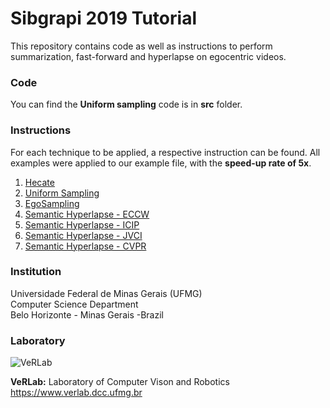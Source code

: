 # Sibgrapi 2019 Tutorial

This repository contains code as well as instructions to perform summarization, fast-forward and hyperlapse on egocentric videos.

### Code ###

You can find the **Uniform sampling** code is in **src** folder.

### Instructions  ###

For each technique to be applied, a respective instruction can be found. All examples were applied to our example file, with the **speed-up rate of 5x**.

1. [Hecate](instructions/HECATE.md)
2. [Uniform Sampling](instructions/uniform.md)
3. [EgoSampling](instructions/EgoSampling.md)
4. [Semantic Hyperlapse - ECCW](instructions/ECCW.md)
5. [Semantic Hyperlapse - ICIP](instructions/ICIP.md)
6. [Semantic Hyperlapse - JVCI](instructions/JVCI.md)
7. [Semantic Hyperlapse - CVPR](instructions/CVPR.md)


### Institution ###

Universidade Federal de Minas Gerais (UFMG)  
Computer Science Department  
Belo Horizonte - Minas Gerais -Brazil 

### Laboratory ###

![VeRLab](https://www.dcc.ufmg.br/dcc/sites/default/files/public/verlab-logo.png)

**VeRLab:** Laboratory of Computer Vison and Robotics   
https://www.verlab.dcc.ufmg.br
